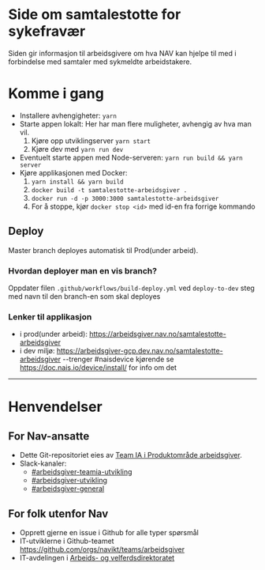 # Side om samtalestotte for  sykefravær

Siden gir informasjon til arbeidsgivere om hva NAV kan hjelpe til med i forbindelse med samtaler med sykmeldte arbeidstakere.


# Komme i gang

- Installere avhengigheter: `yarn`
- Starte appen lokalt: Her har man flere muligheter, avhengig av hva man vil.
    1. Kjøre opp utviklingserver `yarn start`
    2. Kjøre dev med `yarn run dev` 
- Eventuelt starte appen med Node-serveren: `yarn run build && yarn server`
- Kjøre applikasjonen med Docker:
    1. `yarn install && yarn build`
    2. `docker build -t samtalestotte-arbeidsgiver .`
    3. `docker run -d -p 3000:3000 samtalestotte-arbeidsgiver`
    4. For å stoppe, kjør `docker stop <id>` med id-en fra forrige kommando

## Deploy

Master branch deployes automatisk til Prod(under arbeid).

### Hvordan deployer man en vis branch?

Oppdater filen `.github/workflows/build-deploy.yml` ved `deploy-to-dev` steg med navn til den branch-en som skal deployes


### Lenker til applikasjon

- i prod(under arbeid): https://arbeidsgiver.nav.no/samtalestotte-arbeidsgiver
- i dev miljø: https://arbeidsgiver-gcp.dev.nav.no/samtalestotte-arbeidsgiver --trenger #naisdevice kjørende se https://doc.nais.io/device/install/ for info om det

---

# Henvendelser

## For Nav-ansatte
* Dette Git-repositoriet eies av [Team IA i Produktområde arbeidsgiver](https://navno.sharepoint.com/sites/intranett-prosjekter-og-utvikling/SitePages/Produktomr%C3%A5de-arbeidsgiver.aspx).
* Slack-kanaler:
  * [#arbeidsgiver-teamia-utvikling](https://nav-it.slack.com/archives/C016KJA7CFK)
  * [#arbeidsgiver-utvikling](https://nav-it.slack.com/archives/CD4MES6BB)
  * [#arbeidsgiver-general](https://nav-it.slack.com/archives/CCM649PDH)

## For folk utenfor Nav
* Opprett gjerne en issue i Github for alle typer spørsmål
* IT-utviklerne i Github-teamet https://github.com/orgs/navikt/teams/arbeidsgiver
* IT-avdelingen i [Arbeids- og velferdsdirektoratet](https://www.nav.no/no/NAV+og+samfunn/Kontakt+NAV/Relatert+informasjon/arbeids-og-velferdsdirektoratet-kontorinformasjon)

